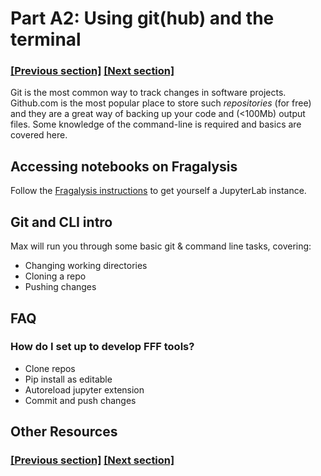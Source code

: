 
# Part A2: Using git(hub) and the terminal

### [[Previous section]](A1_NOTEBOOKS.md) [[Next section]](A3_FFF_TEMPLATE.md)

Git is the most common way to track changes in software projects. Github.com is the most popular place to store such *repositories* (for free) and they are a great way of backing up your code and (<100Mb) output files. Some knowledge of the command-line is required and basics are covered here.

## Accessing notebooks on Fragalysis

Follow the [Fragalysis instructions](https://fragalysis.readthedocs.io/en/latest/notebooks.html) to get yourself a JupyterLab instance.

## Git and CLI intro

Max will run you through some basic git & command line tasks, covering:

- Changing working directories
- Cloning a repo
- Pushing changes

## FAQ

### How do I set up to develop FFF tools?

- Clone repos
- Pip install as editable
- Autoreload jupyter extension
- Commit and push changes

## Other Resources

### [[Previous section]](A1_NOTEBOOKS.md) [[Next section]](A3_FFF_TEMPLATE.md)
